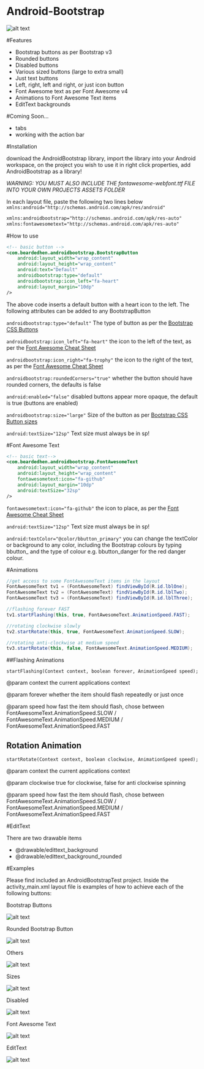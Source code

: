 Android-Bootstrap
=================

![alt text](https://raw.github.com/Bearded-Hen/Android-Bootstrap/master/images/device_image.png "Device Image")

#Features
* Bootstrap buttons as per Bootstrap v3
* Rounded buttons
* Disabled buttons
* Various sized buttons (large to extra small)
* Just text buttons
* Left, right, left and right, or just icon button
* Font Awesome text as per Font Awesome v4
* Animations to Font Awesome Text items
* EditText backgrounds

#Coming Soon...
* tabs
* working with the action bar

#Installation

download the AndroidBootstrap library, import the library into your Android workspace, on the project you wish to use it in right click properties, add AndroidBootstrap as a library!

*WARNING: YOU MUST ALSO INCLUDE THE fontawesome-webfont.ttf FILE INTO YOUR OWN PROJECTS ASSETS FOLDER*

In each layout file, paste the following two lines below `xmlns:android="http://schemas.android.com/apk/res/android"`

```xml
xmlns:androidbootstrap="http://schemas.android.com/apk/res-auto"
xmlns:fontawesometext="http://schemas.android.com/apk/res-auto"
```

#How to use


```xml
<!-- basic button -->
<com.beardedhen.androidbootstrap.BootstrapButton
    android:layout_width="wrap_content"
	android:layout_height="wrap_content"
    android:text="Default"
    androidbootstrap:type="default"
    androidbootstrap:icon_left="fa-heart"
    android:layout_margin="10dp"
/>
```
The above code inserts a default button with a heart icon to the left. The following attributes can be added to any BootstrapButton

`androidbootstrap:type="default"` The type of button as per the [Bootstrap CSS Buttons](http://getbootstrap.com/css/#buttons)

`androidbootstrap:icon_left="fa-heart"` the icon to the left of the text, as per the [Font Awesome Cheat Sheet](http://fortawesome.github.io/Font-Awesome/cheatsheet/) 

`androidbootstrap:icon_right="fa-trophy"` the icon to the right of the text, as per the [Font Awesome Cheat Sheet](http://fortawesome.github.io/Font-Awesome/cheatsheet/)

`androidbootstrap:roundedCorners="true"` whether the button should have rounded corners, the defaults is false

`android:enabled="false"` disabled buttons appear more opaque, the default is true (buttons are enabled)

`androidbootstrap:size="large"` Size of the button as per [Bootstrap CSS Button sizes](http://getbootstrap.com/css/#buttons-sizes)

`android:textSize="12sp"` Text size must always be in sp!

#Font Awesome Text
```xml
<!-- basic text-->
<com.beardedhen.androidbootstrap.FontAwesomeText
    android:layout_width="wrap_content"
    android:layout_height="wrap_content"
    fontawesometext:icon="fa-github"
    android:layout_margin="10dp" 
    android:textSize="32sp"
/>
```

`fontawesometext:icon="fa-github"` the icon to place, as per the [Font Awesome Cheat Sheet](http://fortawesome.github.io/Font-Awesome/cheatsheet/) 

`android:textSize="12sp"` Text size must always be in sp!

`android:textColor="@color/bbutton_primary"` you can change the textColor or background to any color, including the Bootstrap colours by typing bbutton_ and the type of colour e.g. bbutton_danger for the red danger colour.

#Animations

```java
//get access to some FontAwesomeText items in the layout
FontAwesomeText tv1 = (FontAwesomeText) findViewById(R.id.lblOne);
FontAwesomeText tv2 = (FontAwesomeText) findViewById(R.id.lblTwo);
FontAwesomeText tv3 = (FontAwesomeText) findViewById(R.id.lblThree);

//flashing forever FAST
tv1.startFlashing(this, true, FontAwesomeText.AnimationSpeed.FAST);

//rotating clockwise slowly
tv2.startRotate(this, true, FontAwesomeText.AnimationSpeed.SLOW);

//rotating anti-clockwise at medium speed
tv3.startRotate(this, false, FontAwesomeText.AnimationSpeed.MEDIUM);
```

##Flashing Animations

`startFlashing(Context context, boolean forever, AnimationSpeed speed);`

@param context the current applications context

@param forever whether the item should flash repeatedly or just once

@param speed how fast the item should flash, chose between FontAwesomeText.AnimationSpeed.SLOW / FontAwesomeText.AnimationSpeed.MEDIUM / FontAwesomeText.AnimationSpeed.FAST 

## Rotation Animation 

`startRotate(Context context, boolean clockwise, AnimationSpeed speed);`

@param context the current applications context

@param clockwise true for clockwise, false for anti clockwise spinning

@param speed how fast the item should flash, chose between FontAwesomeText.AnimationSpeed.SLOW / 
FontAwesomeText.AnimationSpeed.MEDIUM / FontAwesomeText.AnimationSpeed.FAST 

#EditText

There are two drawable items
- @drawable/edittext_background
- @drawable/edittext_background_rounded

#Examples

Please find included an AndroidBootstrapTest project. Inside the activity_main.xml layout file is examples of how to achieve each of the following buttons:

Bootstrap Buttons

![alt text](https://raw.github.com/Bearded-Hen/Android-Bootstrap/master/images/buttons.png "regular bootstrap buttons")

Rounded Bootstrap Button

![alt text](https://raw.github.com/Bearded-Hen/Android-Bootstrap/master/images/buttons_rounded.png "rounded bootstrap buttons")

Others

![alt text](https://raw.github.com/Bearded-Hen/Android-Bootstrap/master/images/buttons_others.png "other bootstrap buttons")

Sizes

![alt text](https://raw.github.com/Bearded-Hen/Android-Bootstrap/master/images/buttons_sizes.png "sized bootstrap buttons")

Disabled

![alt text](https://raw.github.com/Bearded-Hen/Android-Bootstrap/master/images/buttons_disabled.png "disabled bootstrap buttons")

Font Awesome Text

![alt text](https://raw.github.com/Bearded-Hen/Android-Bootstrap/master/images/font_awesome_text.png "font_awesome_text")

EditText

![alt text](https://raw.github.com/Bearded-Hen/Android-Bootstrap/master/images/edittext_background.png "edit text backgrounds")

